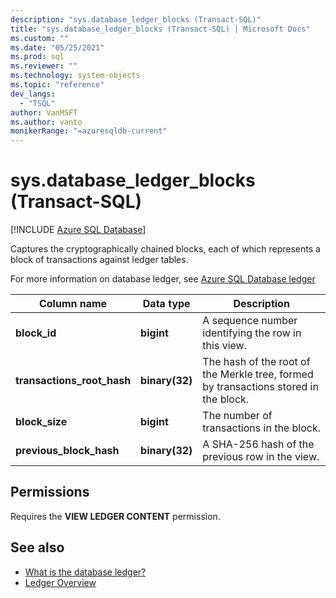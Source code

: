 ```yaml
---
description: "sys.database_ledger_blocks (Transact-SQL)"
title: "sys.database_ledger_blocks (Transact-SQL) | Microsoft Docs"
ms.custom: ""
ms.date: "05/25/2021"
ms.prod: sql
ms.reviewer: ""
ms.technology: system-objects
ms.topic: "reference"
dev_langs: 
  - "TSQL"
author: VanMSFT
ms.author: vanto
monikerRange: "=azuresqldb-current"
---
```

# sys.database_ledger_blocks (Transact-SQL)
[!INCLUDE [Azure SQL Database](../../includes/applies-to-version/asdb.md)]

Captures the cryptographically chained blocks, each of which represents a block of transactions against ledger tables.

For more information on database ledger, see [Azure SQL Database ledger](/azure/azure-sql/database/ledger-overview)

|Column name|Data type|Description|  
|-----------------|---------------|-----------------|
|**block_id**|**bigint**|A sequence number identifying the row in this view.|
|**transactions_root_hash**|**binary(32)**|The hash of the root of the Merkle tree, formed by transactions stored in the block.|
|**block_size**|**bigint**|The number of transactions in the block.|
|**previous_block_hash**|**binary(32)**|A SHA-256 hash of the previous row in the view.|

## Permissions

Requires the **VIEW LEDGER CONTENT** permission.

## See also

- [What is the database ledger?](/docs/relational-databases/security/ledger/ledger-database-ledger.md)
- [Ledger Overview](/docs/relational-databases/security/ledger/ledger-overview.md)
